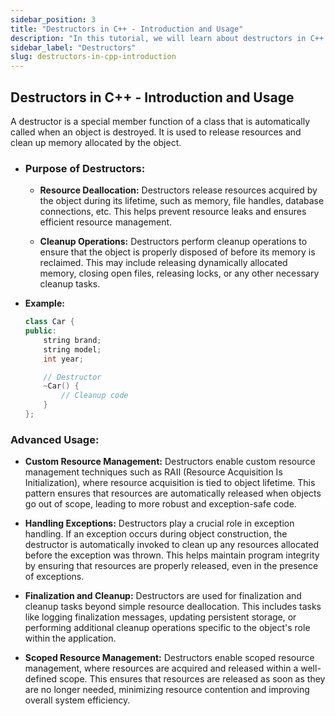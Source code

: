 ```yaml
---
sidebar_position: 3
title: "Destructors in C++ - Introduction and Usage"
description: "In this tutorial, we will learn about destructors in C++ programming, their purpose, and how they are used to clean up resources and release memory when objects are destroyed."
sidebar_label: "Destructors"
slug: destructors-in-cpp-introduction
---
```


## Destructors in C++ - Introduction and Usage

A destructor is a special member function of a class that is automatically called when an object is destroyed. It is used to release resources and clean up memory allocated by the object.

- ### **Purpose of Destructors:**
  - **Resource Deallocation:** Destructors release resources acquired by the object during its lifetime, such as memory, file handles, database connections, etc. This helps prevent resource leaks and ensures efficient resource management.
  
  - **Cleanup Operations:** Destructors perform cleanup operations to ensure that the object is properly disposed of before its memory is reclaimed. This may include releasing dynamically allocated memory, closing open files, releasing locks, or any other necessary cleanup tasks.

- **Example:**
  ```cpp
  class Car {
  public:
      string brand;
      string model;
      int year;

      // Destructor
      ~Car() {
          // Cleanup code
      }
  };


### Advanced Usage:

 - **Custom Resource Management:** Destructors enable custom resource management techniques such as RAII (Resource Acquisition Is Initialization), where resource acquisition is tied to object lifetime. This pattern ensures that resources are automatically released when objects go out of scope, leading to more robust and exception-safe code.
  
  - **Handling Exceptions:** Destructors play a crucial role in exception handling. If an exception occurs during object construction, the destructor is automatically invoked to clean up any resources allocated before the exception was thrown. This helps maintain program integrity by ensuring that resources are properly released, even in the presence of exceptions.
  
  - **Finalization and Cleanup:** Destructors are used for finalization and cleanup tasks beyond simple resource deallocation. This includes tasks like logging finalization messages, updating persistent storage, or performing additional cleanup operations specific to the object's role within the application.
  
  - **Scoped Resource Management:** Destructors enable scoped resource management, where resources are acquired and released within a well-defined scope. This ensures that resources are released as soon as they are no longer needed, minimizing resource contention and improving overall system efficiency.
